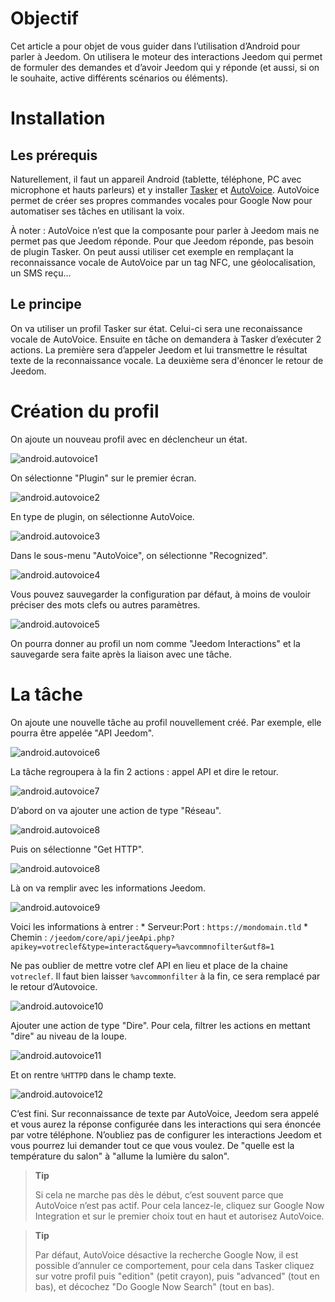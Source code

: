 Objectif
========

Cet article a pour objet de vous guider dans l’utilisation d’Android
pour parler à Jeedom. On utilisera le moteur des interactions Jeedom qui
permet de formuler des demandes et d’avoir Jeedom qui y réponde (et
aussi, si on le souhaite, active différents scénarios ou éléments).

Installation
============

Les prérequis
-------------

Naturellement, il faut un appareil Android (tablette, téléphone, PC avec
microphone et hauts parleurs) et y installer
[Tasker](https://play.google.com/store/apps/details?id=net.dinglisch.android.taskerm&hl=fr)
et
[AutoVoice](https://play.google.com/store/apps/details?id=com.joaomgcd.autovoice&hl=fr).
AutoVoice permet de créer ses propres commandes vocales pour Google Now
pour automatiser ses tâches en utilisant la voix.

À noter : AutoVoice n’est que la composante pour parler à Jeedom mais ne
permet pas que Jeedom réponde. Pour que Jeedom réponde, pas besoin de
plugin Tasker. On peut aussi utiliser cet exemple en remplaçant la
reconnaissance vocale de AutoVoice par un tag NFC, une géolocalisation,
un SMS reçu…

Le principe
-----------

On va utiliser un profil Tasker sur état. Celui-ci sera une
reconaissance vocale de AutoVoice. Ensuite en tâche on demandera à
Tasker d’exécuter 2 actions. La première sera d’appeler Jeedom et lui
transmettre le résultat texte de la reconnaissance vocale. La deuxième
sera d'énoncer le retour de Jeedom.

Création du profil
==================

On ajoute un nouveau profil avec en déclencheur un état.

![android.autovoice1](images/android.autovoice1.png)

On sélectionne "Plugin" sur le premier écran.

![android.autovoice2](images/android.autovoice2.png)

En type de plugin, on sélectionne AutoVoice.

![android.autovoice3](images/android.autovoice3.png)

Dans le sous-menu "AutoVoice", on sélectionne "Recognized".

![android.autovoice4](images/android.autovoice4.png)

Vous pouvez sauvegarder la configuration par défaut, à moins de vouloir
préciser des mots clefs ou autres paramètres.

![android.autovoice5](images/android.autovoice5.png)

On pourra donner au profil un nom comme "Jeedom Interactions" et la
sauvegarde sera faite après la liaison avec une tâche.

La tâche
========

On ajoute une nouvelle tâche au profil nouvellement créé. Par exemple,
elle pourra être appelée "API Jeedom".

![android.autovoice6](images/android.autovoice6.png)

La tâche regroupera à la fin 2 actions : appel API et dire le retour.

![android.autovoice7](images/android.autovoice7.png)

D’abord on va ajouter une action de type "Réseau".

![android.autovoice8](images/android.autovoice8.png)

Puis on sélectionne "Get HTTP".

![android.autovoice8](images/android.autovoice8.png)

Là on va remplir avec les informations Jeedom.

![android.autovoice9](images/android.autovoice9.png)

Voici les informations à entrer : \* Serveur:Port :
`https://mondomain.tld` \* Chemin :
`/jeedom/core/api/jeeApi.php?apikey=votreclef&type=interact&query=%avcommnofilter&utf8=1`

Ne pas oublier de mettre votre clef API en lieu et place de la chaine
`votreclef`. Il faut bien laisser `%avcommonfilter` à la fin, ce sera
remplacé par le retour d’Autovoice.

![android.autovoice10](images/android.autovoice10.png)

Ajouter une action de type "Dire". Pour cela, filtrer les actions en
mettant "dire" au niveau de la loupe.

![android.autovoice11](images/android.autovoice11.png)

Et on rentre `%HTTPD` dans le champ texte.

![android.autovoice12](images/android.autovoice12.png)

C’est fini. Sur reconnaissance de texte par AutoVoice, Jeedom sera
appelé et vous aurez la réponse configurée dans les interactions qui
sera énoncée par votre téléphone. N’oubliez pas de configurer les
interactions Jeedom et vous pourrez lui demander tout ce que vous
voulez. De "quelle est la température du salon" à "allume la lumière du
salon".

> **Tip**
>
> Si cela ne marche pas dès le début, c’est souvent parce que AutoVoice
> n’est pas actif. Pour cela lancez-le, cliquez sur Google Now
> Integration et sur le premier choix tout en haut et autorisez
> AutoVoice.

> **Tip**
>
> Par défaut, AutoVoice désactive la recherche Google Now, il est
> possible d’annuler ce comportement, pour cela dans Tasker cliquez sur
> votre profil puis "edition" (petit crayon), puis "advanced" (tout en
> bas), et décochez "Do Google Now Search" (tout en bas).

